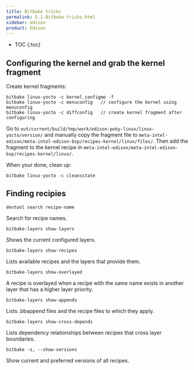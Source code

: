 ```yaml
---
title: Bitbake tricks
permalink: 5.1-Bitbake-tricks.html
sidebar: edison
product: Edison
---
```

* TOC
{:toc}
## Configuring the kernel and grab the kernel fragment
Create kernel fragments:
```
bitbake linux-yocto -c kernel_configme -f
bitbake linux-yocto -c menuconfig   // configure the kernel using menuconfig
bitbake linux-yocto -c diffconfig   // create kernel fragment after configuring
```
Go to `out/current/build/tmp/work/edison-poky-linux/linux-yocto/version/` and manually copy the fragment file to `meta-intel-edison/meta-intel-edison-bsp/recipes-kernel/linux/files/`. Then add the fragment to the kernel recipe in `meta-intel-edison/meta-intel-edison-bsp/recipes-kernel/linux/`.

When your done, clean up:

```
bitbake linux-yocto -c cleansstate
```

## Finding recipies  
```
devtool search recipe-name
```
Search for recipe names.

```
bitbake-layers show-layers
```
Shows the current configured layers.

```
bitbake-layers show-recipes
```
Lists available recipes and the layers that provide them.

```
bitbake-layers show-overlayed
```
A recipe is overlayed when a recipe with the same name exists in another layer that has a higher layer priority.

```
bitbake-layers show-appends
```
Lists .bbappend files and the recipe files to which they apply.

```
bitbake-layers show-cross-depends
```
Lists dependency relationships between recipes that cross layer boundaries.

```
bitbake -s, --show-versions
```
Show current and preferred versions of all recipes.



